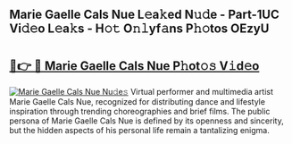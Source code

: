 ## Marie Gaelle Cals Nue L𝚎a𝚔ed N𝚞𝚍e - Part-1UC Vi𝚍𝚎o L𝚎a𝚔s - H𝚘𝚝 O𝚗𝚕yf𝚊ns P𝚑𝚘tos OEzyU

# <h2><a href="http://kfeeth2.oniu.top/?m=Marie+Gaelle+Cals+Nue">🔗👉 🔴 Marie Gaelle Cals Nue P𝚑ot𝚘𝚜 V𝚒d𝚎o</a></h2>

[![Marie Gaelle Cals Nue Nu𝚍e𝚜](https://i.imgur.com/0qMVB7G.gif)](http://kfeeth2.oniu.top/?m=Marie+Gaelle+Cals+Nue)
Virtual performer and multimedia artist Marie Gaelle Cals Nue, recognized for distributing dance and lifestyle inspiration through trending choreographies and brief films. The public persona of Marie Gaelle Cals Nue is defined by its openness and sincerity, but the hidden aspects of his personal life remain a tantalizing enigma.  
